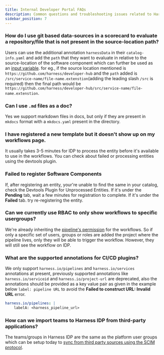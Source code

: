 ```yaml
---
title: Internal Developer Portal FAQs
description: Common questions and troubleshooting issues related to Harness IDP.
sidebar_position: 7
---
```


### How do I use git based data-sources in a scorecard to evaluate a repository/file that is not present in the source-location path?
Users can use the additional annotation `harnessData` in their `catalog-info.yaml` and add the `path` that they want to evaluate in relative to the source-location of the software component which can further be used as an [input variable](https://developer.harness.io/docs/internal-developer-portal/scorecards/checks-datasources#support-for-catalog-infoyaml-metadata-as-inputs). for eg., if the source location mentioned is `https://github.com/harness/developer-hub` and the `path` added is `/src/service-name/file-name.extenstion`(adding the leading slash `/src` is required) then the final path would be `https://github.com/harness/developer-hub/src/service-name/file-name.extenstion`.  

### Can I use `.md` files as a doc?
Yes we support markdown files in docs, but only if they are present in `mkdocs` format with a `mkdocs.yaml` present in the directory. 

### I have registered a new template but it doesn't show up on my workflows page.
It usually takes 3-5 minutes for IDP to process the entity before it's available to use in the workflows. You can check about failed or processing entities using the devtools plugin. 

### Failed to register Software Components

If, after registering an entity, your're unable to find the same in your catalog, check the Devtools Plugin for Unprocessed Entities. If it's under the **Pending** tab, wait a few minutes for registration to complete. If it's under the **Failed** tab. try re-registering the entity.

###  Can we currently use RBAC to only show workflows to specific usergroups?

We're already inheriting the [pipeline's permission](https://developer.harness.io/docs/platform/role-based-access-control/rbac-in-harness/#rbac-workflow-examples) for the workflows. So if only a specific set of users, groups or roles are added the project where the pipeline lives, only they will be able to trigger the workflow. However, they will still see the workflow on IDP.

### What are the supported annotations for CI/CD plugins?

We only support `harness.io/pipelines` and `harness.io/services` annotations at present, previously supported annotations like `harness.io/serviceid` and `harness.io/project-url` are deprecated, also the annotations should be provided as a key value pair as given in the example below `label: pipeline URL` to avoid the **Failed to construct URL: Invalid URL** error. 

```YAML
harness.io/pipelines: |
    labelA: <harness_pipeline_url>
```

### How can we import teams to Harness IDP from third-party applications?

The teams/groups in Harness IDP are the same as the platform user groups which can be setup today to [sync from third party sources using the SCIM protocol](https://developer.harness.io/docs/platform/role-based-access-control/add-user-groups/). 
